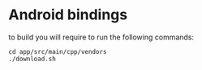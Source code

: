 # Android bindings

to build you will require to run the following commands:

```
cd app/src/main/cpp/vendors
./download.sh
```